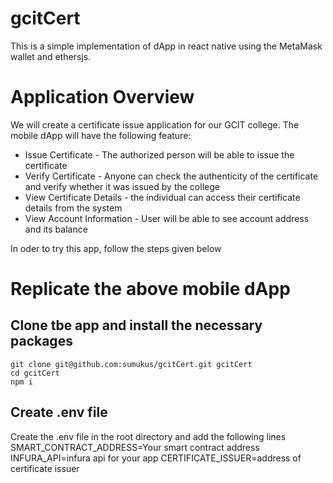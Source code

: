 # gcitCert
This is a simple implementation of dApp in react native using the MetaMask wallet and ethersjs.

# Application Overview
We will create a certificate issue application for our GCIT college. The mobile dApp will have the following feature:

+ Issue Certificate - The authorized person will be able to issue the certificate
+ Verify Certificate - Anyone can check the authenticity of the certificate and verify whether it was issued by the college
+ View Certificate Details - the individual can access their certificate details from the system
+ View Account Information - User will be able to see account address and its balance


In oder to try this app, follow the steps given below

# Replicate the above mobile dApp
## Clone tbe app and install the necessary packages
```
git clone git@github.com:sumukus/gcitCert.git gcitCert
cd gcitCert
npm i

```
## Create .env file 
Create the .env file in the root directory and add the following lines 
SMART_CONTRACT_ADDRESS=Your smart contract address 
INFURA_API=infura api for your app
CERTIFICATE_ISSUER=address of certificate issuer
  

